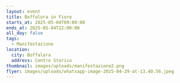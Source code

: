 ```yaml
---
layout: event
title: Boffalora in Fiore
starts_at: 2025-05-04T09:00:00
ends_at: 2025-05-04T22:00:00
all_day: false
tags:
  - Manifestazione
location:
  city: Boffalora
  address: Centro Storico
thumbnail: images/uploads/manifestazione2.png
flyer: images/uploads/whatsapp-image-2025-04-29-at-13.40.56.jpeg
---
```

